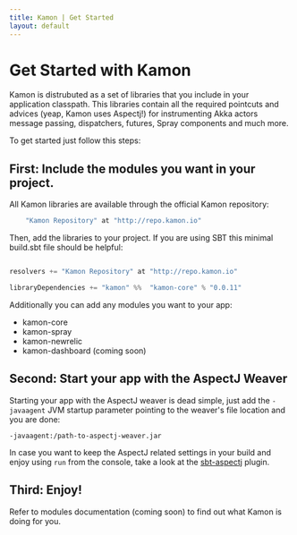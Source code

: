 ```yaml
---
title: Kamon | Get Started
layout: default
---
```


Get Started with Kamon
======================

Kamon is distrubuted as a set of libraries that you include in your application classpath. This libraries contain all the
required pointcuts and advices (yeap, Kamon uses Aspectj!) for instrumenting Akka actors message passing, dispatchers, futures,
Spray components and much more.

To get started just follow this steps:


First: Include the modules you want in your project.
----------------------------------------------------

All Kamon libraries are available through the official Kamon repository:

```scala
    "Kamon Repository" at "http://repo.kamon.io"
```

Then, add the libraries to your project. If you are using SBT this minimal build.sbt file should be helpful:

```scala

resolvers += "Kamon Repository" at "http://repo.kamon.io"

libraryDependencies += "kamon" %%  "kamon-core" % "0.0.11"

```

Additionally you can add any modules you want to your app:

- kamon-core
- kamon-spray
- kamon-newrelic
- kamon-dashboard (coming soon)


Second: Start your app with the AspectJ Weaver
----------------------------------------------

Starting your app with the AspectJ weaver is dead simple, just add the `-javaagent` JVM startup parameter pointing to the
weaver's file location and you are done:

```
-javaagent:/path-to-aspectj-weaver.jar
```

In case you want to keep the AspectJ related settings in your build and enjoy using `run` from the console, take a look at
the [sbt-aspectj](https://github.com/sbt/sbt-aspectj/) plugin.


Third: Enjoy!
-------------

Refer to modules documentation (coming soon) to find out what Kamon is doing for you.